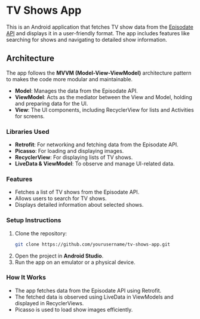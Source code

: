 # TV Shows App

This is an Android application that fetches TV show data from the [Episodate API](https://www.episodate.com/api) and displays it in a user-friendly format. The app includes features like searching for shows and navigating to detailed show information.

## Architecture
The app follows the **MVVM (Model-View-ViewModel)** architecture pattern to makes the code more modular and maintainable.

- **Model**: Manages the data from the Episodate API.
- **ViewModel**: Acts as the mediator between the View and Model, holding and preparing data for the UI.
- **View**: The UI components, including RecyclerView for lists and Activities for screens.

### Libraries Used
- **Retrofit**: For networking and fetching data from the Episodate API.
- **Picasso**: For loading and displaying images.
- **RecyclerView**: For displaying lists of TV shows.
- **LiveData & ViewModel**: To observe and manage UI-related data.

### Features
- Fetches a list of TV shows from the Episodate API.
- Allows users to search for TV shows.
- Displays detailed information about selected shows.
  
### Setup Instructions
1. Clone the repository:
    ```bash
    git clone https://github.com/yourusername/tv-shows-app.git
    ```
2. Open the project in **Android Studio**.
3. Run the app on an emulator or a physical device.

### How It Works
- The app fetches data from the Episodate API using Retrofit.
- The fetched data is observed using LiveData in ViewModels and displayed in RecyclerViews.
- Picasso is used to load show images efficiently.
